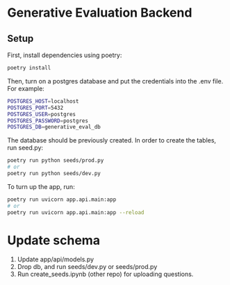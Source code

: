 # Generative Evaluation Backend


## Setup

First, install dependencies using poetry:

```bash
poetry install
```

Then, turn on a postgres database and put the credentials into the .env file. For example:

```bash
POSTGRES_HOST=localhost
POSTGRES_PORT=5432
POSTGRES_USER=postgres
POSTGRES_PASSWORD=postgres
POSTGRES_DB=generative_eval_db
```

The database should be previously created. In order to create the tables, run seed.py:

```bash
poetry run python seeds/prod.py
# or 
poetry run python seeds/dev.py
```

To turn up the app, run:

```bash
poetry run uvicorn app.api.main:app
# or
poetry run uvicorn app.api.main:app --reload
```


# Update schema

1. Update app/api/models.py
2. Drop db, and run seeds/dev.py or seeds/prod.py
3. Run create_seeds.ipynb (other repo) for uploading questions.
